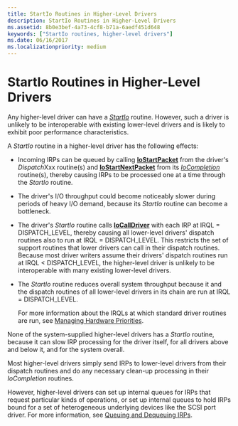 ```yaml
---
title: StartIo Routines in Higher-Level Drivers
description: StartIo Routines in Higher-Level Drivers
ms.assetid: 8b0e3bef-4a73-4cf8-b71a-6aedf451d648
keywords: ["StartIo routines, higher-level drivers"]
ms.date: 06/16/2017
ms.localizationpriority: medium
---
```


# StartIo Routines in Higher-Level Drivers





Any higher-level driver can have a [*StartIo*](https://docs.microsoft.com/windows-hardware/drivers/ddi/content/wdm/nc-wdm-driver_startio) routine. However, such a driver is unlikely to be interoperable with existing lower-level drivers and is likely to exhibit poor performance characteristics.

A *StartIo* routine in a higher-level driver has the following effects:

-   Incoming IRPs can be queued by calling [**IoStartPacket**](https://docs.microsoft.com/windows-hardware/drivers/ddi/content/ntifs/nf-ntifs-iostartpacket) from the driver's *Dispatch*Xxx routine(s) and [**IoStartNextPacket**](https://docs.microsoft.com/windows-hardware/drivers/ddi/content/ntifs/nf-ntifs-iostartnextpacket) from its [*IoCompletion*](https://docs.microsoft.com/windows-hardware/drivers/ddi/content/wdm/nc-wdm-io_completion_routine) routine(s), thereby causing IRPs to be processed one at a time through the *StartIo* routine.

-   The driver's I/O throughput could become noticeably slower during periods of heavy I/O demand, because its *StartIo* routine can become a bottleneck.

-   The driver's *StartIo* routine calls [**IoCallDriver**](https://docs.microsoft.com/windows-hardware/drivers/ddi/content/wdm/nf-wdm-iocalldriver) with each IRP at IRQL = DISPATCH\_LEVEL, thereby causing all lower-level drivers' dispatch routines also to run at IRQL = DISPATCH\_LEVEL. This restricts the set of support routines that lower drivers can call in their dispatch routines. Because most driver writers assume their drivers' dispatch routines run at IRQL &lt; DISPATCH\_LEVEL, the higher-level driver is unlikely to be interoperable with many existing lower-level drivers.

-   The *StartIo* routine reduces overall system throughput because it and the dispatch routines of all lower-level drivers in its chain are run at IRQL = DISPATCH\_LEVEL.

    For more information about the IRQLs at which standard driver routines are run, see [Managing Hardware Priorities](managing-hardware-priorities.md).

None of the system-supplied higher-level drivers has a *StartIo* routine, because it can slow IRP processing for the driver itself, for all drivers above and below it, and for the system overall.

Most higher-level drivers simply send IRPs to lower-level drivers from their dispatch routines and do any necessary clean-up processing in their *IoCompletion* routines.

However, higher-level drivers can set up internal queues for IRPs that request particular kinds of operations, or set up internal queues to hold IRPs bound for a set of heterogeneous underlying devices like the SCSI port driver. For more information, see [Queuing and Dequeuing IRPs](queuing-and-dequeuing-irps.md).

 

 




